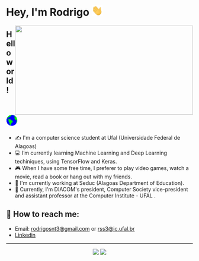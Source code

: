 # Hey, I'm Rodrigo  <img src="assets/Hi.gif" width="30px">

<img align="right" src="./assets/giphy.gif" width="480" height="240" frameBorder="0" class="giphy-embed" allowFullScreen></img>


## Hello world! <img src="assets/Earth.gif" width="30px">

- ✍ I'm a computer science student at Ufal (Universidade Federal de Alagoas)
- :computer: I’m currently learning Machine Learning and Deep Learning techiniques, using TensorFlow and Keras.
- :video_game: When I have some free time, I preferer to play video games, watch a movie, read a book or hang out with my friends.
- :construction_worker: I'm currently working at Seduc (Alagoas Department of Education).
- :pencil: Currently, I'm DIACOM's president, Computer Society vice-president and assistant professor at the Computer Institute - UFAL .



## :mag_right: How to reach me: 

- Email: rodrigosnt3@gmail.com or rss3@ic.ufal.br
- [Linkedin](https://www.linkedin.com/in/rodrigo-santos-da-silva-175538175/)

<hr>

<div align="center">
    <img style="pading: 4%;" src="https://github-readme-stats.vercel.app/api?username=raksantos&show_icons=true&theme=dracula">
    <img style="pading: 4%;" src="https://github-readme-stats.vercel.app/api/top-langs/?username=raksantos&layout=compact&theme=dracula">
</div>


